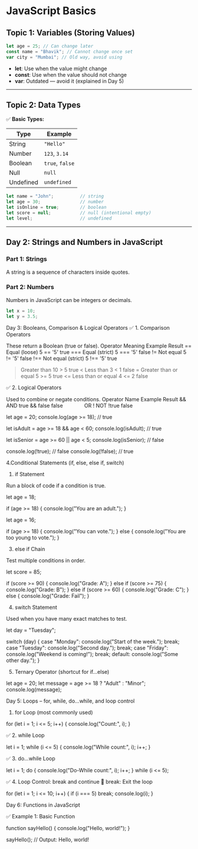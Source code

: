 # JavaScript Basics

## Topic 1: Variables (Storing Values)

```javascript
let age = 25; // Can change later
const name = "Bhavik"; // Cannot change once set
var city = "Mumbai"; // Old way, avoid using
```

- **let**: Use when the value might change  
- **const**: Use when the value should not change  
- **var**: Outdated — avoid it (explained in Day 5)

---

## Topic 2: Data Types

✅ **Basic Types:**

| Type      | Example         |
|-----------|----------------|
| String    | `"Hello"`      |
| Number    | `123`, `3.14`  |
| Boolean   | `true`, `false`|
| Null      | `null`         |
| Undefined | `undefined`    |

```javascript
let name = "John";          // string
let age = 30;               // number
let isOnline = true;        // boolean
let score = null;           // null (intentional empty)
let level;                  // undefined
```

---

## Day 2: Strings and Numbers in JavaScript

### Part 1: Strings
A string is a sequence of characters inside quotes.

### Part 2: Numbers
Numbers in JavaScript can be integers or decimals.

```javascript
let x = 10;
let y = 3.5;
```

Day 3: Booleans, Comparison & Logical Operators
✅ 1. Comparison Operators

These return a Boolean (true or false).
Operator	Meaning	Example	Result
==	Equal (loose)	5 == '5'	true
===	Equal (strict)	5 === '5'	false
!=	Not equal	5 != '5'	false
!==	Not equal (strict)	5 !== '5'	true
>	Greater than	10 > 5	true
<	Less than	3 < 1	false
>=	Greater than or equal	5 >= 5	true
<=	Less than or equal	4 <= 2	false

✅ 2. Logical Operators

Used to combine or negate conditions.
Operator	Name	Example	Result
&&	AND	true && false	false
`		`	OR
!	NOT	!true	false

let age = 20;
console.log(age >= 18); // true

let isAdult = age >= 18 && age < 60;
console.log(isAdult); // true

let isSenior = age >= 60 || age < 5;
console.log(isSenior); // false

console.log(!true); // false
console.log(!false); // true


4.Conditional Statements (if, else, else if, switch)

1. if Statement

Run a block of code if a condition is true.

let age = 18;

if (age >= 18) {
  console.log("You are an adult.");
}

let age = 16;

if (age >= 18) {
  console.log("You can vote.");
} else {
  console.log("You are too young to vote.");
}

 3. else if Chain

Test multiple conditions in order.

let score = 85;

if (score >= 90) {
  console.log("Grade: A");
} else if (score >= 75) {
  console.log("Grade: B");
} else if (score >= 60) {
  console.log("Grade: C");
} else {
  console.log("Grade: Fail");
}

4. switch Statement

Used when you have many exact matches to test.

let day = "Tuesday";

switch (day) {
  case "Monday":
    console.log("Start of the week.");
    break;
  case "Tuesday":
    console.log("Second day.");
    break;
  case "Friday":
    console.log("Weekend is coming!");
    break;
  default:
    console.log("Some other day.");
}

 5. Ternary Operator (shortcut for if...else)

let age = 20;
let message = age >= 18 ? "Adult" : "Minor";
console.log(message);


 Day 5: Loops – for, while, do...while, and loop control
 1. for Loop (most commonly used)

for (let i = 1; i <= 5; i++) {
  console.log("Count:", i);
}

✅ 2. while Loop

let i = 1;
while (i <= 5) {
  console.log("While count:", i);
  i++;
}

✅ 3. do...while Loop

let i = 1;
do {
  console.log("Do-While count:", i);
  i++;
} while (i <= 5);

✅ 4. Loop Control: break and continue
🔹 break: Exit the loop

for (let i = 1; i <= 10; i++) {
  if (i === 5) break;
  console.log(i);
}

 Day 6: Functions in JavaScript

✅ Example 1: Basic Function

function sayHello() {
  console.log("Hello, world!");
}

sayHello(); // Output: Hello, world!
